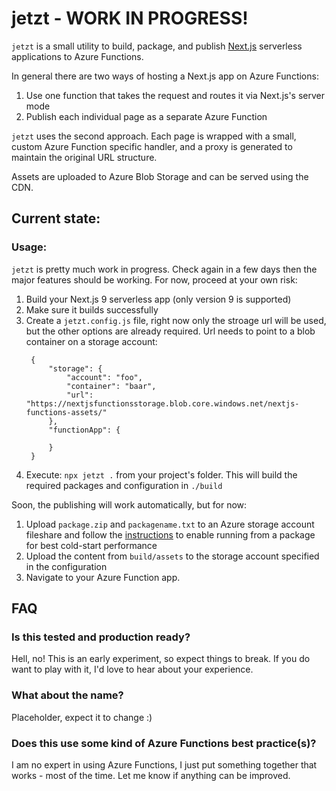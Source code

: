 # jetzt - WORK IN PROGRESS!

`jetzt` is a small utility to build, package, and publish [Next.js](https://nextjs.org/) serverless applications to Azure Functions.

In general there are two ways of hosting a Next.js app on Azure Functions: 

1. Use one function that takes the request and routes it via Next.js's server mode
2. Publish each individual page as a separate Azure Function

`jetzt` uses the second approach. Each page is wrapped with a small, custom Azure Function specific handler, and a proxy is generated to maintain the original URL structure. 

Assets are uploaded to Azure Blob Storage and can be served using the CDN.

## Current state:

### Usage: 

`jetzt` is pretty much work in progress. Check again in a few days then the major features should be working. For now, proceed at your own risk:

1. Build your Next.js 9 serverless app (only version 9 is supported)
2. Make sure it builds successfully
3. Create a `jetzt.config.js` file, right now only the stroage url will be used, but the other options are already required. Url needs to point to a blob container on a storage account:
   ```
    {
        "storage": {
            "account": "foo",
            "container": "baar",
            "url": "https://nextjsfunctionsstorage.blob.core.windows.net/nextjs-functions-assets/"
        },
        "functionApp": {
            
        }
    }
   ```
3. Execute: `npx jetzt .` from your project's folder. This will build the required packages and configuration in `./build`

Soon, the publishing will work automatically, but for now:

1. Upload `package.zip` and `packagename.txt` to an Azure storage account fileshare and follow the [instructions](https://docs.microsoft.com/en-us/azure/azure-functions/run-functions-from-deployment-package#enabling-functions-to-run-from-a-package) to enable running from a package for best cold-start performance
2. Upload the content from `build/assets` to the storage account specified in the configuration
3. Navigate to your Azure Function app.

## FAQ

### Is this tested and production ready?

Hell, no! This is an early experiment, so expect things to break. If you do want to play with it, I'd love to hear about your experience.

### What about the name? 

Placeholder, expect it to change :)

### Does this use some kind of Azure Functions best practice(s)? 

I am no expert in using Azure Functions, I just put something together that works - most of the time. Let me know if anything can be improved.
